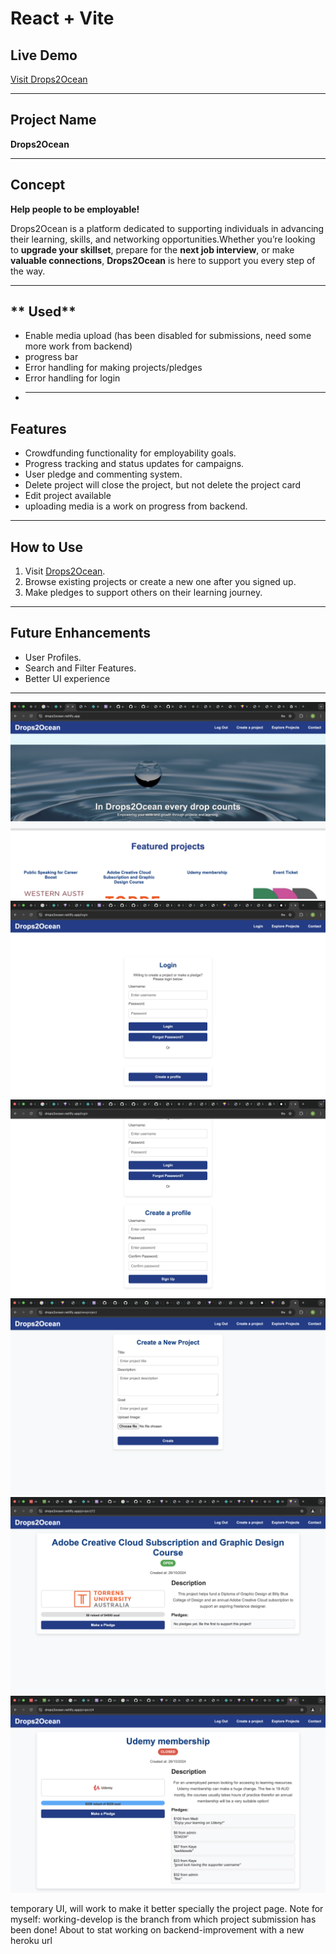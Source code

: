# React + Vite

## Live Demo

[Visit Drops2Ocean](https://drops2ocean.netlify.app/)

---

## **Project Name**

**Drops2Ocean**

---

## **Concept**

**Help people to be employable!**

Drops2Ocean is a platform dedicated to supporting individuals in advancing their learning, skills, and networking opportunities.Whether you’re looking to **upgrade your skillset**, prepare for the **next job interview**, or make **valuable connections**, **Drops2Ocean** is here to support you every step of the way.

---

## ** Used**

- Enable media upload (has been disabled for submissions, need some more work from backend)
- progress bar
- Error handling for making projects/pledges
- Error handling for login
- ***

## **Features**

- Crowdfunding functionality for employability goals.
- Progress tracking and status updates for campaigns.
- User pledge and commenting system.
- Delete project will close the project, but not delete the project card
- Edit project available
- uploading media is a work on progress from backend.

---

## **How to Use**

1. Visit [Drops2Ocean](https://drops2ocean.netlify.app/).
2. Browse existing projects or create a new one after you signed up.
3. Make pledges to support others on their learning journey.

---

## **Future Enhancements**

- User Profiles.
- Search and Filter Features.
- Better UI experience

---

![Homepage](screenshots/homepage-for-users.png)
![Login Page](screenshots/login-page.png)
![Sign-Up Page](screenshots/ShowSignup.png)
![Create Project Page](screenshots/create-project-page.png)
![Project Card - Open](screenshots/project-page-open-status.png)
![Project Card - Closed](screenshots/project-page-closed-status.png)

temporary UI, will work to make it better specially the project page.
Note for myself: working-develop is the branch from which project submission has been done!
About to stat working on backend-improvement with a new heroku url
